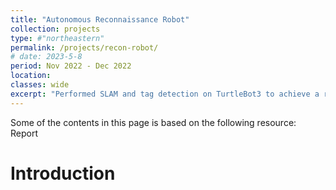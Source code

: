 ```yaml
---
title: "Autonomous Reconnaissance Robot"
collection: projects
type: #"northeastern"
permalink: /projects/recon-robot/ 
# date: 2023-5-8
period: Nov 2022 - Dec 2022
location: 
classes: wide
excerpt: "Performed SLAM and tag detection on TurtleBot3 to achieve a reconnaissance mission autonomously in a closed environment which was unknown."
---
```

Some of the contents in this page is based on the following resource:<br /> 
<a style="text-decoration: none;" href="" target="_blank">Report <i class="fa fa-file"></i></a>

# Introduction
